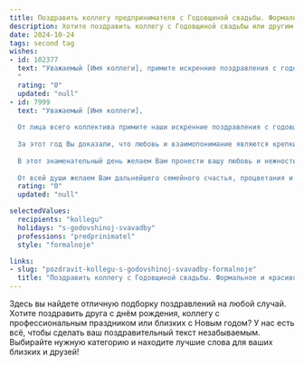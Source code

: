 ```yaml
---
title: Поздравить коллегу предпринимателя с Годовщиной свадьбы. Формальное и красивое
description: Хотите поздравить коллегу с Годовщиной свадьбы или другим праздником? Наш ИИ создаст незабываемое поздравление, а вы обязательно выделитесь среди других.  
date: 2024-10-24
tags: second tag
wishes:
- id: 102377
  text: "Уважаемый [Имя коллеги], примите искренние поздравления с годовщиной Вашей свадьбы! Желаю Вам и вашей супруге/супругу  крепкой любви, семейного благополучия, взаимопонимания и  всё новых совместных успехов, как в личной жизни, так и в бизнесе. Пусть каждый день вашей жизни, проведенный вместе, будет наполнен радостью и счастьем!
  "
  rating: "0"
  updated: "null"
- id: 7999
  text: "Уважаемый [Имя коллеги],
  
  От лица всего коллектива примите наши искренние поздравления с годовщиной Вашей свадьбы!
  
  За этот год Вы доказали, что любовь и взаимопонимание являются крепким фундаментом для счастливой и благополучной семейной жизни. Вы являетесь для нас примером того, как можно совмещать успехи в профессиональной деятельности и гармонию в личных отношениях.
  
  В этот знаменательный день желаем Вам пронести вашу любовь и нежность сквозь годы, преодолевая любые жизненные трудности вместе. Пусть Ваш дом будет всегда наполнен теплом, уютом и радостным смехом.
  
  От всей души желаем Вам дальнейшего семейного счастья, процветания и исполнения всех заветных желаний. Пусть каждый новый день будет полон любви, благополучия и самых приятных моментов!"
  rating: "0"
  updated: "null"

selectedValues:
  recipients: "kollegu"
  holidays: "s-godovshinoj-svavadby"
  professions: "predprinimatel"
  style: "formalnoje"

links:
- slug: "pozdravit-kollegu-s-godovshinoj-svavadby-formalnoje"
  title: "Поздравить коллегу с Годовщиной свадьбы. Формальное и красивое"
---
```


Здесь вы найдете отличную подборку поздравлений на любой случай.
Хотите поздравить друга с днём рождения, коллегу с профессиональным праздником или близких с Новым годом? У нас есть всё, чтобы сделать ваш поздравительный текст незабываемым. Выбирайте нужную категорию и находите лучшие слова для ваших близких и друзей!
